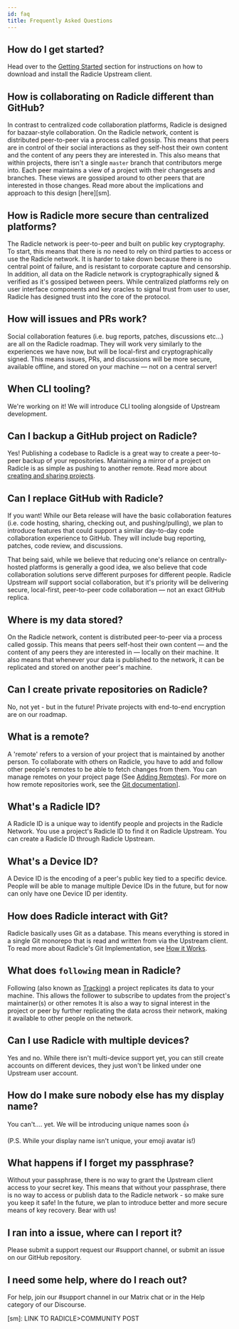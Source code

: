 ```yaml
---
id: faq
title: Frequently Asked Questions
---
```

## How do I get started?
Head over to the [Getting Started][gs] section for instructions on how to download and install the Radicle Upstream client.

## How is collaborating on Radicle different than GitHub?
In contrast to centralized code collaboration platforms, Radicle is designed for bazaar-style collaboration. On the Radicle network, content is distributed peer-to-peer via a process called gossip. This means that peers are in control of their social interactions as they self-host their own content and the content of any peers they are interested in. This also means that within projects, there isn't a single `master` branch that contributors merge into. Each peer maintains a view of a project with their changesets and branches. These views are gossiped around to other peers that are interested in those changes. Read more about the implications and approach to this design [here][sm].

## How is Radicle more secure than centralized platforms?
The Radicle network is peer-to-peer and built on public key cryptography. To start, this means that there is no need to rely on third parties to access or use the Radicle network. It is harder to take down because there is no central point of failure, and is resistant to corporate capture and censorship. In addition, all data on the Radicle network is cryptographically signed & verified as it's gossiped between peers. While centralized platforms rely on user interface components and key oracles to signal trust from user to user, Radicle has designed trust into the core of the protocol.

## How will issues and PRs work? 
Social collaboration features (i.e. bug reports, patches, discussions etc...) are all on the Radicle roadmap. They will work very similarly to the experiences we have now, but will be local-first and cryptographically signed. This means issues, PRs, and discussions will be more secure, available offline, and stored on your machine — not on a central server!

## When CLI tooling?
We're working on it! We will introduce CLI tooling alongside of Upstream development.

## Can I backup a GitHub project on Radicle?
Yes! Publishing a codebase to Radicle is a great way to create a peer-to-peer backup of your repositories. Maintaining a mirror of a project on Radicle is as simple as pushing to another remote. Read more about [creating and sharing projects][cp].

## Can I replace GitHub with Radicle?
If you want! While our Beta release will have the basic collaboration features (i.e. code hosting, sharing, checking out, and pushing/pulling), we plan to introduce features that could support a similar day-to-day code collaboration experience to GitHub. They will include bug reporting, patches, code review, and discussions. 

That being said, while we believe that reducing one's reliance on centrally-hosted platforms is generally a good idea, we also believe that code collaboration solutions serve different purposes for different people. Radicle Upstream *will* support social collaboration, but it's priority will be delivering secure, local-first, peer-to-peer code collaboration — not an exact GitHub replica. 

## Where is my data stored? 
On the Radicle network, content is distributed peer-to-peer via a process called gossip. This means that peers self-host their own content — and the content of any peers they are interested in — locally on their machine. It also means that whenever your data is published to the network, it can be replicated and stored on another peer's machine.

## Can I create private repositories on Radicle?
No, not yet - but in the future! Private projects with end-to-end encryption are on our roadmap.

## What is a remote?
A 'remote' refers to a version of your project that is maintained by another person. To collaborate with others on Radicle, you have to add and follow other people's remotes to be able to fetch changes from them. You can manage remotes on your project page (See [Adding Remotes][ar]). For more on how remote repositories work, see the [Git documentation][mr]]. 

## What's a Radicle ID?
A Radicle ID is a unique way to identify people and projects in the Radicle Network. You use a project's Radicle ID to find it on Radicle Upstream. You can create a Radicle ID through Radicle Upstream.

## What's a Device ID?
A Device ID is the encoding of a peer's public key tied to a specific device. People will be able to manage multiple Device IDs in the future, but for now can only have one Device ID per identity.

## How does Radicle interact with Git?
Radicle basically uses Git as a database. This means everything is stored in
a single Git monorepo that is read and written from via the Upstream client. To read more about Radicle's Git Implementation, see [How it Works][hw].

## What does `following` mean in Radicle?
Following (also known as [Tracking][tr]) a project replicates its data to your machine. This allows the follower to
subscribe to updates from the project's maintainer(s) or other remotes It is also a way to signal interest in the project or peer by further
replicating the data across their network, making it available to other people on the network.

## Can I use Radicle with multiple devices?
Yes and no. While there isn't multi-device support yet, you can still create accounts on different devices, they just won't be linked under one Upstream user account.

## How do I make sure nobody else has my display name?
You can't.... yet. We will be introducing unique names soon 👍

(P.S. While your display name isn't unique, your emoji avatar is!)

## What happens if I forget my passphrase?
Without your passphrase, there is no way to grant the Upstream client access to your secret key. This means that without your passphrase, there is no way to access or publish data to the Radicle network - so make sure you keep it safe! In the future, we plan to introduce better and more secure means of key recovery. Bear with us!

## I ran into a issue, where can I report it?
Please submit a support request our #support channel, or submit an issue on our GitHub repository.

## I need some help, where do I reach out?
For help, join our #support channel in our Matrix chat or in the Help category of our Discourse.


[ar]: /using-radicle/pushing-and-pulling-changes#adding-remotes
[cp]: /using-radicle/creating-and-sharing-projects.md
[gs]: /getting-started/getting-started.md
[hw]: /understanding-radicle
[tr]: /how-it-works.md/#tracking


[mr]: https://git-scm.com/book/en/v2/Git-Basics-Working-with-Remotes
[sm]: LINK TO RADICLE>COMMUNITY POST